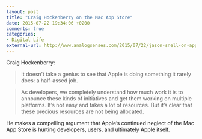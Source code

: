 ```yaml
---
layout: post
title: "Craig Hockenberry on the Mac App Store"
date: 2015-07-22 19:34:06 +0200
comments: true
categories: 
- Digital Life
external-url: http://www.analogsenses.com/2015/07/22/jason-snell-on-apples-quarterly-earnings/
---
```


Craig Hockenberry:

> It doesn’t take a genius to see that Apple is doing something it rarely does: a half-assed job.

> As developers, we completely understand how much work it is to announce these kinds of initiatives and get them working on multiple platforms. It’s not easy and takes a lot of resources. But it’s clear that these precious resources are not being allocated.

He makes a compelling argument that Apple’s continued neglect of the Mac App Store is hurting developers, users, and ultimately Apple itself.